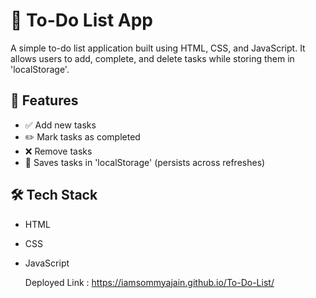 # 📝 To-Do List App

A simple to-do list application built using HTML, CSS, and JavaScript. It allows users to add, complete, and delete tasks while storing them in 'localStorage'.

## 🚀 Features
- ✅ Add new tasks
- ✏️ Mark tasks as completed
- ❌ Remove tasks
- 💾 Saves tasks in 'localStorage' (persists across refreshes)

## 🛠️ Tech Stack
- HTML
- CSS
- JavaScript

  Deployed Link : https://iamsommyajain.github.io/To-Do-List/
